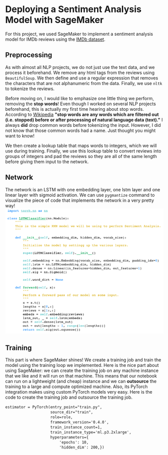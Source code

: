 # Deploying a Sentiment Analysis Model with SageMaker

For this project, we used SageMaker to implement a sentiment analysis model for IMDb reviews using the [IMDb dataset](http://ai.stanford.edu/~amaas/data/sentiment/).

## Preprocessing
As with almost all NLP projects, we do not just use the text data, and we process it beforehand. We remove any html tags from the reviews using ```BeautifulSoup```. We then define and use a regular expression that removes the characters that are not alphanumeric from the data. Finally, we use ```nltk``` to tokenize the reviews.


Before moving on, I would like to emphasize one little thing we perform, removing the **stop words**! Even though I worked on several NLP projects beforehand, this is actually my first time hearing about stop words. According to [Wikipedia](https://en.wikipedia.org/wiki/Stop_word) __"stop words are any words which are filtered out (i.e. stopped) before or after processing of natural language data (text)."__ I always __did__ drop common words before tokenizing the input. However, I did not know that those common words had a name. Just thought you might want to know!

We then create a lookup table that maps words to integers, which we will use during training. Finally, we use this lookup table to convert reviews into groups of integers and pad the reviews so they are all of the same length before giving them input to the network. 

## Network

The network is an LSTM with one embedding layer, one lstm layer and one linear layer with sigmoid activation. We can use ```pygmantize``` command to visualize the piece of code that implements the network in a very pretty way! 
![Alt text](pyg.png?raw=true "Title")

## Training

This part is where SageMaker shines! We create a training job and train the model using the training loop we implemented. Here is the nice part about using SageMaker: we can create the training job on any machine instance that we like and it will run on that machine. This means that our notebook can run on a lightweight (and cheap) instance and we can __outsource__ the training to a large and compute optimized machine. Also, its PyTorch integration makes using custom PyTorch models very easy. Here is the code to create the training job and outsource the training job.
``` 
estimator = PyTorch(entry_point="train.py",
                    source_dir="train",
                    role=role,
                    framework_version='0.4.0',
                    train_instance_count=1,
                    train_instance_type='ml.p3.2xlarge',
                    hyperparameters={
                        'epochs': 10,
                        'hidden_dim': 200,})
```
